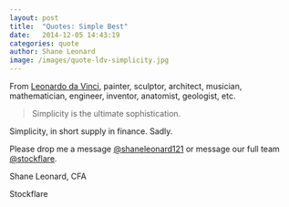 ```yaml
---
layout: post
title:  "Quotes: Simple Best"
date:   2014-12-05 14:43:19
categories: quote
author: Shane Leonard
image: /images/quote-ldv-simplicity.jpg
---
```


From [Leonardo da Vinci](http://en.wikipedia.org/wiki/Leonardo_da_Vinci), painter, sculptor, architect, musician, mathematician, engineer, inventor, anatomist, geologist, etc.

> Simplicity is the ultimate sophistication.

Simplicity, in short supply in finance. Sadly.

Please drop me a message [@shaneleonard121](https://twitter.com/shaneleonard121) or message our full team [@stockflare](https://twitter.com/stockflare).

Shane Leonard, CFA

Stockflare